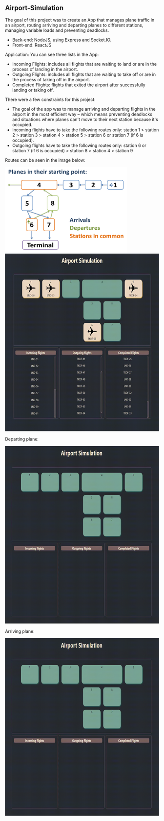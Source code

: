 ## Airport-Simulation
 
The goal of this project was to create an App that manages plane traffic in an airport, routing arriving and departing planes to different stations, managing variable loads and preventing deadlocks. 

* Back-end: NodeJS, using Express and Socket.IO.
* Front-end: ReactJS

Application:
You can see three lists in the App:
* Incoming Flights: includes all flights that are waiting to land or are in the process of landing in the airport. 
* Outgoing Flights: includes all flights that are waiting to take off or are in the process of taking off in the airport.
* Completed Flights: flights that exited the airport after successfully landing or taking off.

There were a few constraints for this project:
* The goal of the app was to manage arriving and departing flights in the airport in the most efficient way – which means preventing deadlocks and situations where planes can't move to their next station because it's occupied. 
* Incoming flights have to take the following routes only: station 1 > station 2 > station 3 > station 4 > station 5 > station 6 or station 7 (if 6 is occupied).
* Outgoing flights have to take the following routes only: station 6 or station 7 (if 6 is occupied) > station 8 > station 4 > station 9

Routes can be seen in the image below:

 <img src="https://github.com/Lena-Kalmikov/Airport-Simulation/blob/main/schema.PNG" width="400" height="280"/>

 <img src="https://github.com/Lena-Kalmikov/Airport-Simulation/blob/main/airport_activity.gif" width="700" height="580"/>

Departing plane:

 <img src="https://github.com/Lena-Kalmikov/Airport-Simulation/blob/main/takeoff1.gif" width="700" height="580"/>

Arriving plane:

 <img src="https://github.com/Lena-Kalmikov/Airport-Simulation/blob/main/landing1.gif" width="700" height="580"/>
 
